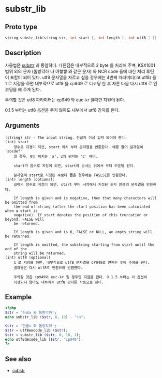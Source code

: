 # substr_lib

## Proto type

```c
string substr_lib(string str, int start [, int length [, int utf8 ] ])
```

## Description

사용법은 [substr](http://kr.php.net/manual/kr/function.substr.php) 과 동일하다. 다른점은 내부적으로 2 byte 를 처리해 주며, KSX1001 범위 외의 문자 (똠방각하 나 아햏햏 와 같은 문자) 와 NCR code 들에 대한 처리 루틴이 포함이 되어 있다. utf8 문자열을 자르고 싶을 경우에는 4번째 파라미터(int utf8) 을 1 로 지정을 하면 내부적으로 utf8 을 cp949 로 디코딩 한 후 자른 다음 다시 utf8 로 인코딩을 해 주게 된다.

주의할 것은 utf8 파라미터는 cp949 와 euc-kr 일때만 지원이 된다.

0.1.5 부터는 utf8 옵션을 주지 않아도 내부에서 utf8 감지를 한다.

## Arguments
```
(string) str - The input string. 한글자 이상 입력 되어야 한다.
(int) start
    양수로 지정이 되면, start 위치 부터 문자열을 반환한다. 예를 들어 문자열이 'abcdef'
    일 경우, 0의 위치는 'a', 2의 위치는 'c' 이다.
    
    start가 음수로 지정이 되면, start의 순서는 뒤에서 부터 카운팅 된다.

    문자열이 start로 지정된 수보다 짧을 경우에는 FASLSE를 반환한다.
(int) length (optional)
    길이가 양수로 지정이 되면, start 부터 시작해서 지정된 숫자 만큼의 문자열을 반환한다.

    If length is given and is negative, then that many characters will be omitted from
    the end of string (after the start position has been calculated when a start is
    negative). If start denotes the position of this truncation or beyond, FALSE will
    be returned.

    If length is given and is 0, FALSE or NULL, an empty string will be returned.

    If length is omitted, the substring starting from start until the end of the
    string will be returned.
(int) utf8 (optional)
    1 로 지정을 하면, 내부적으로 utf8 문자열을 CP949로 변환한 후에 수행을 한다.
    결과물은 다시 utf8로 변환하여 반환한다.
    
    주의할 것은 cp949와 euc-kr 일 경우만 지원을 한다. 0.1.5 부터는 이 옵션이
    지정되지 않아도 내부에서 utf8 감지를 자동으로 한다.
```
## Example

```php
<?php
$str = '한글a 와 똠방각하';
echo substr_lib ($str, 0, 10) . "\n";

$str = '한글a 와 똠방각하';
$str = utf8encode_lib ($str);
$str = substr_lib ($str, 0, 10, 1);
echo utf8decode_lib ($str, "cp949");
?>
```

## See also
* [substr](http://kr.php.net/manual/kr/function.substr.php)


